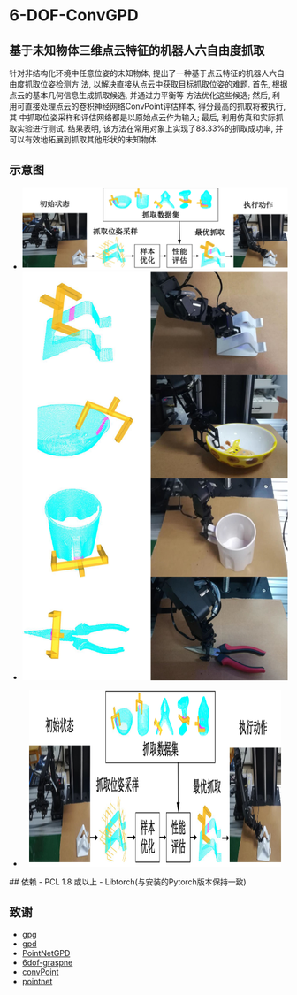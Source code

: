 # 6-DOF-ConvGPD

## 基于未知物体三维点云特征的机器人六自由度抓取
针对非结构化环境中任意位姿的未知物体, 提出了一种基于点云特征的机器人六自由度抓取位姿检测方
法, 以解决直接从点云中获取目标抓取位姿的难题. 首先, 根据点云的基本几何信息生成抓取候选, 并通过力平衡等
方法优化这些候选; 然后, 利用可直接处理点云的卷积神经网络ConvPoint评估样本, 得分最高的抓取将被执行, 其
中抓取位姿采样和评估网络都是以原始点云作为输入; 最后, 利用仿真和实际抓取实验进行测试. 结果表明, 该方法在常用对象上实现了88.33%的抓取成功率, 并可以有效地拓展到抓取其他形状的未知物体.

## 示意图
- ![流程](https://github.com/quxiaochang/6-DOF-ConvGPD/blob/master/pictures/%E6%8A%93%E5%8F%96%E6%A3%80%E6%B5%8B%E7%AE%97%E6%B3%95%E6%B5%81%E7%A8%8B.jpg )
- ![单目标抓取](https://github.com/quxiaochang/6-DOF-ConvGPD/blob/master/pictures/%E5%8D%95%E7%89%A9%E4%BD%93%E6%8A%93%E5%8F%96%E5%AE%9E%E9%AA%8C.jpg )
- <p align="center">
  <img src="pictures/%E6%8A%93%E5%8F%96%E6%A3%80%E6%B5%8B%E7%AE%97%E6%B3%95%E6%B5%81%E7%A8%8B.jpg" width="95%" height="320">
</p>
## 依赖
- PCL 1.8 或以上
- Libtorch(与安装的Pytorch版本保持一致)

## 致谢
- [gpg](https://github.com/atenpas/gpg)
- [gpd](https://github.com/atenpas/gpd)
- [PointNetGPD](https://github.com/lianghongzhuo/PointNetGPD)
- [6dof-graspne](https://github.com/NVlabs/6dof-graspnet)
- [convPoint](https://github.com/aboulch/ConvPoint)
- [pointnet](https://github.com/fxia22/pointnet.pytorch)
